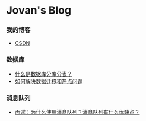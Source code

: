 #  Jovan's Blog

### 我的博客

+ [CSDN](https://blog.csdn.net/yingshuanglu2564 )

### 数据库

+ [什么是数据库分库分表？](什么是数据库分库分表.md)
+ [如何解决数据迁移和热点问题](如何解决数据迁移和热点问题.md)



### 消息队列

+ [面试：为什么使用消息队列？消息队列有什么优缺点？](为什么使用消息队列？消息队列有什么优缺点？.md)

